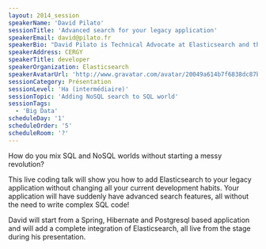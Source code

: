 ```yaml
---
layout: 2014_session
speakerName: 'David Pilato'
sessionTitle: 'Advanced search for your legacy application'
speakerEmail: david@pilato.fr
speakerBio: "David Pilato is Technical Advocate at Elasticsearch and the creator of the Elasticsearch French Speakers User Group. He is a a frequent speaker about all things Elasticsearch, including previous editions of Devoxx (Belgium 2013 plus France 2012 & 2013). In his free time, he enjoys coding and DJs four times per year, just for fun. He lives with his family in Cergy, France.\n"
speakerAddress: CERGY
speakerTitle: developer
speakerOrganization: Elasticsearch
speakerAvatarUrl: 'http://www.gravatar.com/avatar/20049a614b7f6838dc87b4bc39c42079?size=200&default=mm'
sessionCategory: Présentation
sessionLevel: 'Ha (intermédiaire)'
sessionTopic: 'Adding NoSQL search to SQL world'
sessionTags:
  - 'Big Data'
scheduleDay: '1'
scheduleOrder: '5'
scheduleRoom: '?'
---
```


How do you mix SQL and NoSQL worlds without starting a messy revolution?

This live coding talk will show you how to add Elasticsearch to your legacy application without changing all your current development habits. Your application will have suddenly have advanced search features, all without the need to write complex SQL code!

David will start from a Spring, Hibernate and Postgresql based application and will add a complete integration of Elasticsearch, all live from the stage during his presentation. 
